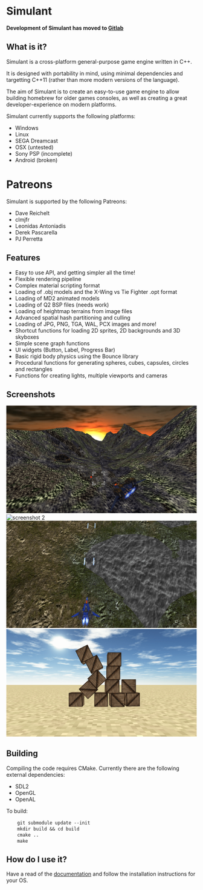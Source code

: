 # Simulant

**Development of Simulant has moved to [Gitlab](https://gitlab.com/simulant/simulant/)**

## What is it?

Simulant is a cross-platform general-purpose game engine written in C++.

It is designed with portability in mind, using minimal dependencies and targetting C++11 (rather than more modern versions of the language).

The aim of Simulant is to create an easy-to-use game engine to allow building homebrew for older games consoles, as well as creating a great developer-experience on modern platforms.

Simulant currently supports the following platforms:

 - Windows
 - Linux
 - SEGA Dreamcast
 - OSX (untested)
 - Sony PSP (incomplete)
 - Android (broken)
 
# Patreons

Simulant is supported by the following Patreons:

 - Dave Reichelt
 - clmjfr
 - Leonidas Antoniadis
 - Derek Pascarella
 - PJ Perretta

## Features

 * Easy to use API, and getting simpler all the time!
 * Flexible rendering pipeline
 * Complex material scripting format
 * Loading of .obj models and the X-Wing vs Tie Fighter .opt format
 * Loading of MD2 animated models
 * Loading of Q2 BSP files (needs work)
 * Loading of heightmap terrains from image files
 * Advanced spatial hash partitioning and culling
 * Loading of JPG, PNG, TGA, WAL, PCX images and more!
 * Shortcut functions for loading 2D sprites, 2D backgrounds and 3D skyboxes
 * Simple scene graph functions
 * UI widgets (Button, Label, Progress Bar)
 * Basic rigid body physics using the Bounce library
 * Procedural functions for generating spheres, cubes, capsules, circles and rectangles
 * Functions for creating lights, multiple viewports and cameras

## Screenshots

![screenshot 1](/screenshots/screenshot1.png?raw=true)
![screenshot 2](/screenshots/screenshot2.png?raw=true)
![screenshot 3](/screenshots/screenshot3.png?raw=true)
![screenshot 4](/screenshots/screenshot4.png?raw=true)

## Building

Compiling the code requires CMake. Currently there are the following external dependencies:

 - SDL2
 - OpenGL
 - OpenAL

To build:

```
    git submodule update --init 
    mkdir build && cd build
    cmake ..
    make
```

## How do I use it?

Have a read of the [documentation](https://simulant.dev/docs) and follow the installation instructions for your OS.

